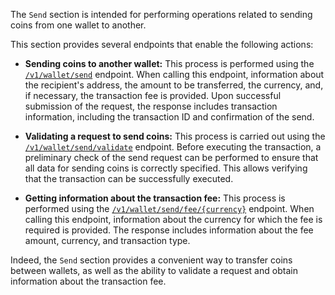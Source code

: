 The `Send` section is intended for performing operations related to sending coins from one wallet to another. 

This section provides several endpoints that enable the following actions:

- **Sending coins to another wallet:** This process is performed using the [`/v1/wallet/send`](https://github.com/crypterium-com/api-vault/blob/main/Send/send-coins.md) endpoint. When calling this endpoint, information about the recipient's address, the amount to be transferred, the currency, and, if necessary, the transaction fee is provided. Upon successful submission of the request, the response includes transaction information, including the transaction ID and confirmation of the send.

- **Validating a request to send coins:** This process is carried out using the [`/v1/wallet/send/validate`](https://github.com/crypterium-com/api-vault/blob/main/Send/validate-send-coins.md?plain=1) endpoint. Before executing the transaction, a preliminary check of the send request can be performed to ensure that all data for sending coins is correctly specified. This allows verifying that the transaction can be successfully executed.

- **Getting information about the transaction fee:** This process is performed using the [`/v1/wallet/send/fee/{currency}`](https://github.com/crypterium-com/api-vault/blob/main/Send/get-fee.md) endpoint. When calling this endpoint, information about the currency for which the fee is required is provided. The response includes information about the fee amount, currency, and transaction type.

Indeed, the `Send` section provides a convenient way to transfer coins between wallets, as well as the ability to validate a request and obtain information about the transaction fee.
